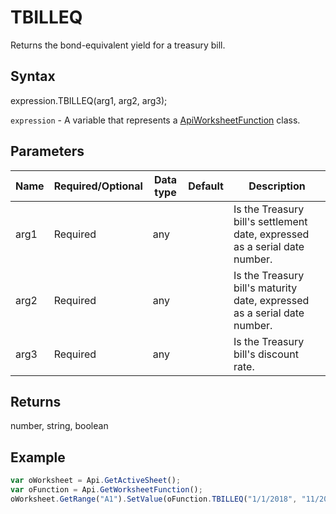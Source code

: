 # TBILLEQ

Returns the bond-equivalent yield for a treasury bill.

## Syntax

expression.TBILLEQ(arg1, arg2, arg3);

`expression` - A variable that represents a [ApiWorksheetFunction](../ApiWorksheetFunction.md) class.

## Parameters

| **Name** | **Required/Optional** | **Data type** | **Default** | **Description** |
| ------------- | ------------- | ------------- | ------------- | ------------- |
| arg1 | Required | any |  | Is the Treasury bill's settlement date, expressed as a serial date number. |
| arg2 | Required | any |  | Is the Treasury bill's maturity date, expressed as a serial date number. |
| arg3 | Required | any |  | Is the Treasury bill's discount rate. |

## Returns

number, string, boolean

## Example



```javascript
var oWorksheet = Api.GetActiveSheet();
var oFunction = Api.GetWorksheetFunction();
oWorksheet.GetRange("A1").SetValue(oFunction.TBILLEQ("1/1/2018", "11/20/2018", "8.00%"));
```
